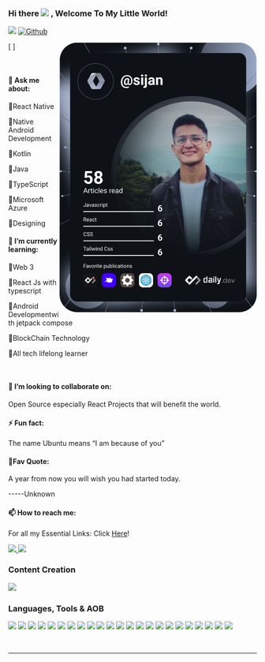 ### Hi there <img src="https://raw.githubusercontent.com/MartinHeinz/MartinHeinz/master/wave.gif" width="30px"> , Welcome To My Little World!

<div align="left">

![](https://visitor-badge.laobi.icu/badge?page_id=sijan2.sijan2)
[![Github](https://img.shields.io/github/followers/sijan2?label=Follow&style=social)](https://github.com/sijan2)

 
[
<a href="https://app.daily.dev/sijan"><img src="https://github.com/sijan2/sijan2/blob/main/devcard.svg" width="400" align="right" alt="Sijan Mainali's Dev Card"/></a>]

</div>

<br />

#### 💬 Ask me about:

🔸React Native <br>

🔸Native Android Development<br>

🔸Kotlin <br>

🔸Java<br>

🔸TypeScript <br>

🔸Microsoft Azure<br>

🔸Designing<br>

#### 🌻 I’m currently learning:


🔸Web 3 <br>

🔸React Js with typescript <br>

🔸Android Developmentwith jetpack compose <br>

🔸BlockChain Technology<br>

🔸All tech lifelong learner <br>

<br>
<div align="right">

 <a href="https://app.daily.dev/sijan" target="_blank">

 <!--<img align="right" width ="320" height="390" src="https://github.com/sijan2/sijan2/blob/main/scan.png">  -->

 </a>

</div>

#### 👯 I’m looking to collaborate on:

Open Source especially React Projects that will benefit the world. <br>


#### ⚡ Fun fact:

The name Ubuntu means “I am because of you” 

#### 📌Fav Quote:

A year from now you will wish you had started today.<br>

-----Unknown


#### 📫 How to reach me:

For all my Essential Links: Click [Here](https://linktr.ee/sijanmainali)!<br>

<!--
You can alternatively scan the QR Coded Image <br>

<h3 align="right">

Waiting to connect with you!🙇‍♂️

</h3>

## &#x1f4c8; My GitHub Analytics

<!--

[![Top Langs](https://github-readme-stats.vercel.app/api/top-langs/?username=sijan2&show_icons=true&hide=html,css&theme=radical)](https://github.com/anuraghazra/github-readme-stats)

[![Sijan's GitHub stats](https://github-readme-stats.vercel.app/api?username=sijan2&show_icons=true&theme=merko&align='right')](https://github.com/anuraghazra/github-readme-stats)

-->

<p align="left">

<a href="https://github.com/sijan2">

<img height="180em" src="https://github-readme-stats-eight-theta.vercel.app/api?username=sijan2&show_icons=true&theme=radical&include_all_commits=true&count_private=true"/>

<img height="180em" src="https://github-readme-stats-eight-theta.vercel.app/api/top-langs/?username=sijan2&layout=compact&langs_count=8&theme=merko"/>

</a>

</p>

###  Content Creation

<!--<a href="https://blog.octachart.com"><img src="https://img.shields.io/badge/Blog-2962FF?style=for-the-badge&logo=hashnode&logoColor=white"></a> -->

<a href="https://youtube.com/channel/UCYzVAWWiTe03RkqEeC5y4cQ"><img src="https://img.shields.io/badge/youtube-543211?style=for-the-badge&logo=youtube&logoColor=red"></a>

<!--<a href="https://twitter.com/intent/follow?screen_name=AfroBoyUg"><img src="https://img.shields.io/badge/Twitter-2962FF?style=for-the-badge&logo=twitter&logoColor=white"></a>

<!--<a href="https://discord.gg/"><img src="https://img.shields.io/badge/discord-543211?style=for-the-badge&logo=discord&logoColor=green"></a>

<a href="https://octachart.com/"><img src="https://img.shields.io/badge/Visit Octachart-2962FF?style=for-the-badge&logo=website&logoColor=blue"></a> 

<!--<a href="https://twitter.com/"><img src="https://img.shields.io/badge/UG Tech Geeks Bot-543211?style=for-the-badge&logo=twitter&logoColor=black"></a>

<!--<a href=""><img src="https://img.shields.io/badge/NFTs-2962FF?style=for-the-badge&logo=opensea&logoColor=white"></a> -->

### Languages, Tools & AOB

<p align="left"> 

  

  <img src="https://img.shields.io/badge/Python-234344?style=for-the-badge&logo=tailwind-css&logoColor=red">
 
   <img src="https://img.shields.io/badge/TypeScript-007ACC?style=for-the-badge&logo=typescript&logoColor=white">

  <img src="https://img.shields.io/badge/kotlin-403837?style=for-the-badge&logo=npm&logoColor=white">

  <img src="https://img.shields.io/badge/HTML5-E34F26?style=for-the-badge&logo=html5&logoColor=white">

  <img src="https://img.shields.io/badge/CSS3-1572B6?style=for-the-badge&logo=css3&logoColor=white">

  <img src="https://img.shields.io/badge/JavaScript-F7DF1E?style=for-the-badge&logo=javascript&logoColor=black">

  <img src="https://img.shields.io/badge/Markdown-000000?style=for-the-badge&logo=markdown&logoColor=white">

  <img src="https://img.shields.io/badge/Netlify-29C7B7?style=for-the-badge&logo=netlify&logoColor=white">

  <img src="https://img.shields.io/badge/Vercel-000000?style=for-the-badge&logo=vercel&logoColor=yellow">

  <img src="https://img.shields.io/badge/Git-FF58912?style=for-the-badge&logo=git&logoColor=white">

  <img src="https://img.shields.io/badge/npm-CB3837?style=for-the-badge&logo=npm&logoColor=white">

  <img src="https://img.shields.io/badge/scrum-C78765?style=for-the-badge&logo=scrum&logoColor=orange">

  <img src="https://img.shields.io/badge/solidity-BB3837?style=for-the-badge&logo=solidity&logoColor=black">

  <img src="https://img.shields.io/badge/Aws-F7DF1E?style=for-the-badge&logo=aws&logoColor=white">

  <img src="https://img.shields.io/badge/ethereum-2334AC?style=for-the-badge&logo=ethereum&logoColor=yellow">

  <img src="https://img.shields.io/badge/docker-CB3837?style=for-the-badge&logo=docker&logoColor=green">

  <img src="https://img.shields.io/badge/google-E34F26?style=for-the-badge&logo=google&logoColor=blue">

  <img src="https://img.shields.io/badge/heroku-AA4533?style=for-the-badge&logo=heroku&logoColor=yellow">

  <img src="https://img.shields.io/badge/flutter-A6C7B7?style=for-the-badge&logo=flutter&logoColor=red">

  <img src="https://img.shields.io/badge/vscode-11C7B7?style=for-the-badge&logo=vscode&logoColor=blue">

  <img src="https://img.shields.io/badge/pycharm-344121?style=for-the-badge&logo=pycharm&logoColor=green">

  <img src="https://img.shields.io/badge/openshot-A324C7?style=for-the-badge&logo=openshot&logoColor=white">

  <img src="https://img.shields.io/badge/Blockchain-7023AC?style=for-the-badge&logo=binance&logoColor=purple">

</p>

<br><hr>
